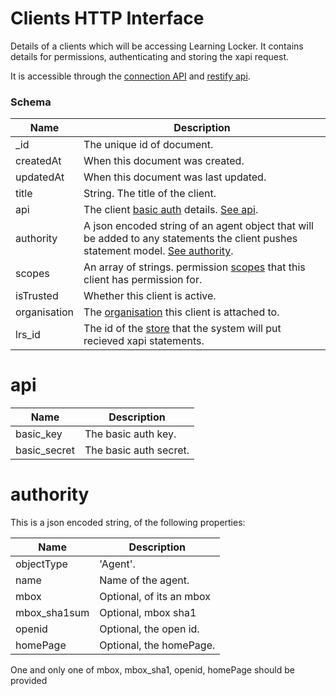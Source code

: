 ---
---

# Clients HTTP Interface

Details of a clients which will be accessing Learning Locker. It contains details for permissions, authenticating and storing the xapi request.

It is accessible through the [connection API](/http-connection) and [restify api](/http-models).

### Schema

Name | Description
--- | ---
_id | The unique id of document.
createdAt | When this document was created.
updatedAt | When this document was last updated.
title | String. The title of the client.
api | The client [basic auth](https://en.wikipedia.org/wiki/Basic_access_authentication) details. [See api](#api).
authority | A json encoded string of an agent object that will be added to any statements the client pushes statement model. [See authority](#authority).
scopes | An array of strings. permission [scopes](/http-roles#scopes) that this client has permission for.
isTrusted | Whether this client is active. 
organisation | The [organisation](/http-organisations#schema) this client is attached to.
lrs_id | The id of the [store](/http-stores#schema) that the system will put recieved xapi statements.

# api

Name | Description
--- | ---
basic_key | The basic auth key.
basic_secret | The basic auth secret.

# authority

This is a json encoded string, of the following properties:

Name | Description
--- | ---
objectType | 'Agent'.
name | Name of the agent.
mbox | Optional, of its an mbox
mbox_sha1sum | Optional, mbox sha1
openid | Optional, the open id.
homePage | Optional, the homePage.

One and only one of mbox, mbox_sha1, openid, homePage should be provided
